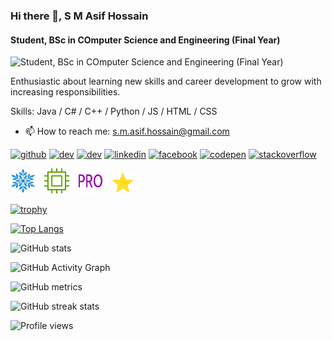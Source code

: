 ### Hi there 👋, S M Asif Hossain
#### Student, BSc in COmputer Science and Engineering (Final Year)
![Student, BSc in COmputer Science and Engineering (Final Year)](https://scontent.fdac20-1.fna.fbcdn.net/v/t39.30808-6/271236197_259785612890483_4891462924737217858_n.jpg?_nc_cat=107&ccb=1-7&_nc_sid=19026a&_nc_eui2=AeFifNSOFxY0cbUXS9HwNHQtn8zXhf9cHT6fzNeF_1wdPm6OA7_JIoSRq_E1S8W_6IcZVwENULY_2N_H3IaPMA9Z&_nc_ohc=tVwqT7nDGUUAX_obBVZ&_nc_ht=scontent.fdac20-1.fna&oh=00_AT8LO7QSE__bHIXQLb5D4GhAHihyHMCt70R9UUkE0y9AtA&oe=63124CD7)

Enthusiastic about learning new skills and career development to grow with increasing responsibilities.

Skills: Java / C# / C++ / Python / JS / HTML / CSS

- 📫 How to reach me: s.m.asif.hossain@gmail.com 


[<img src='https://cdn.jsdelivr.net/npm/simple-icons@3.0.1/icons/github.svg' alt='github' height='40'>](https://github.com/smAsifHossain)  [<img src='https://cdn.jsdelivr.net/npm/simple-icons@3.0.1/icons/dev-dot-to.svg' alt='dev' height='40'>](https://dev.to/https://dev.to/smasifhossain)  [<img src='https://cdn.jsdelivr.net/npm/simple-icons@3.0.1/icons/hashnode.svg' alt='dev' height='40'>](https://hashnode.com/@smAsifHossain)  [<img src='https://cdn.jsdelivr.net/npm/simple-icons@3.0.1/icons/linkedin.svg' alt='linkedin' height='40'>](https://www.linkedin.com/in/www.linkedin.com/in/smasifhossain/)  [<img src='https://cdn.jsdelivr.net/npm/simple-icons@3.0.1/icons/facebook.svg' alt='facebook' height='40'>](https://www.facebook.com/https://www.facebook.com/smasif.hossain.92/)  [<img src='https://cdn.jsdelivr.net/npm/simple-icons@3.0.1/icons/codepen.svg' alt='codepen' height='40'>](https://codepen.io/https://codepen.io/smasifhossain)  [<img src='https://cdn.jsdelivr.net/npm/simple-icons@3.0.1/icons/stackoverflow.svg' alt='stackoverflow' height='40'>](https://stackoverflow.com/users/https://stackoverflow.com/users/18260593/s-m-asif-hossain)  

<a href='https://archiveprogram.github.com/'><img src='https://raw.githubusercontent.com/acervenky/animated-github-badges/master/assets/acbadge.gif' width='40' height='40'></a> <a href='https://docs.github.com/en/developers'><img src='https://raw.githubusercontent.com/acervenky/animated-github-badges/master/assets/devbadge.gif' width='40' height='40'></a> <a href='https://github.com/pricing'><img src='https://raw.githubusercontent.com/acervenky/animated-github-badges/master/assets/pro.gif' width='40' height='40'></a> <a href='https://stars.github.com/'><img src='https://raw.githubusercontent.com/acervenky/animated-github-badges/master/assets/starbadge.gif' width='35' height='35'></a> 

[![trophy](https://github-profile-trophy.vercel.app/?username=smAsifHossain)](https://github.com/ryo-ma/github-profile-trophy)

[![Top Langs](https://github-readme-stats.vercel.app/api/top-langs/?username=smAsifHossain)](https://github.com/anuraghazra/github-readme-stats)

![GitHub stats](https://github-readme-stats.vercel.app/api?username=smAsifHossain&show_icons=true&count_private=true)  

![GitHub Activity Graph](https://activity-graph.herokuapp.com/graph?username=smAsifHossain)  

![GitHub metrics](https://metrics.lecoq.io/smAsifHossain)  

![GitHub streak stats](https://github-readme-streak-stats.herokuapp.com/?user=smAsifHossain)  

![Profile views](https://gpvc.arturio.dev/smAsifHossain)  
